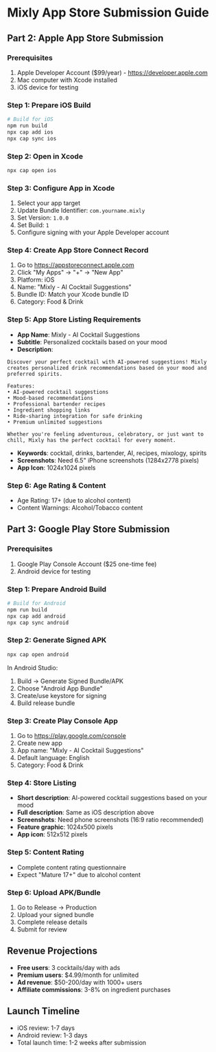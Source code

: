 # Mixly App Store Submission Guide

## Part 2: Apple App Store Submission

### Prerequisites
1. Apple Developer Account ($99/year) - https://developer.apple.com
2. Mac computer with Xcode installed
3. iOS device for testing

### Step 1: Prepare iOS Build
```bash
# Build for iOS
npm run build
npx cap add ios
npx cap sync ios
```

### Step 2: Open in Xcode
```bash
npx cap open ios
```

### Step 3: Configure App in Xcode
1. Select your app target
2. Update Bundle Identifier: `com.yourname.mixly`
3. Set Version: `1.0.0`
4. Set Build: `1`
5. Configure signing with your Apple Developer account

### Step 4: Create App Store Connect Record
1. Go to https://appstoreconnect.apple.com
2. Click "My Apps" → "+" → "New App"
3. Platform: iOS
4. Name: "Mixly - AI Cocktail Suggestions"
5. Bundle ID: Match your Xcode bundle ID
6. Category: Food & Drink

### Step 5: App Store Listing Requirements
- **App Name**: Mixly - AI Cocktail Suggestions
- **Subtitle**: Personalized cocktails based on your mood
- **Description**: 
```
Discover your perfect cocktail with AI-powered suggestions! Mixly creates personalized drink recommendations based on your mood and preferred spirits.

Features:
• AI-powered cocktail suggestions
• Mood-based recommendations  
• Professional bartender recipes
• Ingredient shopping links
• Ride-sharing integration for safe drinking
• Premium unlimited suggestions

Whether you're feeling adventurous, celebratory, or just want to chill, Mixly has the perfect cocktail for every moment.
```

- **Keywords**: cocktail, drinks, bartender, AI, recipes, mixology, spirits
- **Screenshots**: Need 6.5" iPhone screenshots (1284x2778 pixels)
- **App Icon**: 1024x1024 pixels

### Step 6: Age Rating & Content
- Age Rating: 17+ (due to alcohol content)
- Content Warnings: Alcohol/Tobacco content

## Part 3: Google Play Store Submission

### Prerequisites
1. Google Play Console Account ($25 one-time fee)
2. Android device for testing

### Step 1: Prepare Android Build
```bash
# Build for Android
npm run build
npx cap add android
npx cap sync android
```

### Step 2: Generate Signed APK
```bash
npx cap open android
```
In Android Studio:
1. Build → Generate Signed Bundle/APK
2. Choose "Android App Bundle"
3. Create/use keystore for signing
4. Build release bundle

### Step 3: Create Play Console App
1. Go to https://play.google.com/console
2. Create new app
3. App name: "Mixly - AI Cocktail Suggestions"
4. Default language: English
5. Category: Food & Drink

### Step 4: Store Listing
- **Short description**: AI-powered cocktail suggestions based on your mood
- **Full description**: Same as iOS description above
- **Screenshots**: Need phone screenshots (16:9 ratio recommended)
- **Feature graphic**: 1024x500 pixels
- **App icon**: 512x512 pixels

### Step 5: Content Rating
- Complete content rating questionnaire
- Expect "Mature 17+" due to alcohol content

### Step 6: Upload APK/Bundle
1. Go to Release → Production
2. Upload your signed bundle
3. Complete release details
4. Submit for review

## Revenue Projections
- **Free users**: 3 cocktails/day with ads
- **Premium users**: $4.99/month for unlimited
- **Ad revenue**: $50-200/day with 1000+ users
- **Affiliate commissions**: 3-8% on ingredient purchases

## Launch Timeline
- iOS review: 1-7 days
- Android review: 1-3 days
- Total launch time: 1-2 weeks after submission
